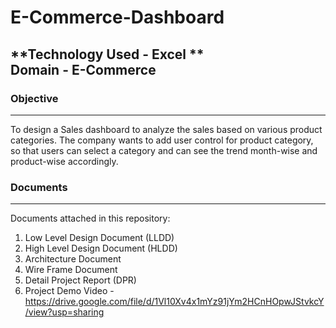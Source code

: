 # E-Commerce-Dashboard<br>

**Technology Used - Excel **<br>
**Domain - E-Commerce**<br>
-------------------------------------------------------------------------------------------
### Objective<br>
-------------------------------------------------------------------------------------------
To design a Sales dashboard to analyze the sales based on various product categories. The company wants to add user control for product category, so that users can select a category and can see the trend month-wise and product-wise accordingly. <br>
### Documents <br>
--------------------------------------------------------------------------------------------
Documents attached in this repository:<br>
1. Low Level Design Document (LLDD)
2. High Level Design Document (HLDD)
3. Architecture Document
4. Wire Frame Document
5. Detail Project Report (DPR)
6. Project Demo Video - https://drive.google.com/file/d/1Vl10Xv4x1mYz91jYm2HCnHOpwJStvkcY/view?usp=sharing




